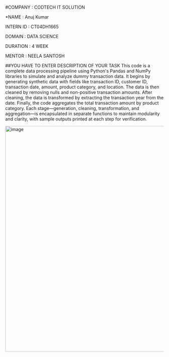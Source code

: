 #COMPANY : CODTECH IT SOLUTION

*NAME : Anuj Kumar

INTERN ID : CT04DH1665

DOMAIN : DATA SCIENCE

DURATION : 4 WEEK

MENTOR : NEELA SANTOSH

##YOU HAVE TO ENTER DESCRIPTION OF YOUR TASK
This code is a complete data processing pipeline using Python's Pandas and NumPy libraries to simulate and analyze dummy transaction data. It begins by generating synthetic data with fields like transaction ID, customer ID, transaction date, amount, product category, and location. The data is then cleaned by removing nulls and non-positive transaction amounts. After cleaning, the data is transformed by extracting the transaction year from the date. Finally, the code aggregates the total transaction amount by product category. Each stage—generation, cleaning, transformation, and aggregation—is encapsulated in separate functions to maintain modularity and clarity, with sample outputs printed at each step for verification.

<img width="923" height="719" alt="image" src="https://github.com/user-attachments/assets/b020b49d-a763-45ef-8fca-f799b3f4b237" />
